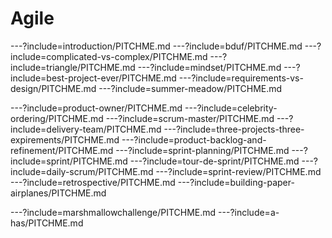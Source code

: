 # Agile

---?include=introduction/PITCHME.md
---?include=bduf/PITCHME.md
---?include=complicated-vs-complex/PITCHME.md
---?include=triangle/PITCHME.md
---?include=mindset/PITCHME.md
---?include=best-project-ever/PITCHME.md
---?include=requirements-vs-design/PITCHME.md
---?include=summer-meadow/PITCHME.md

---?include=product-owner/PITCHME.md
---?include=celebrity-ordering/PITCHME.md
---?include=scrum-master/PITCHME.md
---?include=delivery-team/PITCHME.md
---?include=three-projects-three-expirements/PITCHME.md
---?include=product-backlog-and-refinement/PITCHME.md
---?include=sprint-planning/PITCHME.md
---?include=sprint/PITCHME.md
---?include=tour-de-sprint/PITCHME.md
---?include=daily-scrum/PITCHME.md
---?include=sprint-review/PITCHME.md
---?include=retrospective/PITCHME.md
---?include=building-paper-airplanes/PITCHME.md

---?include=marshmallowchallenge/PITCHME.md
---?include=a-has/PITCHME.md
